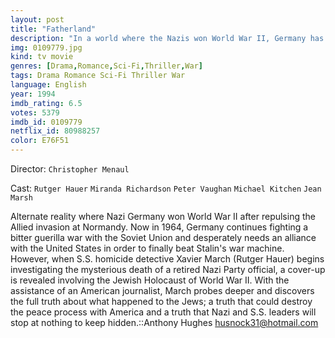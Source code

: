 ```yaml
---
layout: post
title: "Fatherland"
description: "In a world where the Nazis won World War II, Germany has corralled all European countries into a single state called Germania, and continues fighting against the Soviet Union. It is now 1964 and Germany's war crimes against the Jews have so far been kept a secret. Germany believes that an alliance with the United States would finally beat the Soviet war machine. As his 75th birthday approaches, Adolf Hitler (Rudolph Fleischer) wants to talk peace with President Jo.."
img: 0109779.jpg
kind: tv movie
genres: [Drama,Romance,Sci-Fi,Thriller,War]
tags: Drama Romance Sci-Fi Thriller War 
language: English
year: 1994
imdb_rating: 6.5
votes: 5379
imdb_id: 0109779
netflix_id: 80988257
color: E76F51
---
```

Director: `Christopher Menaul`  

Cast: `Rutger Hauer` `Miranda Richardson` `Peter Vaughan` `Michael Kitchen` `Jean Marsh` 

Alternate reality where Nazi Germany won World War II after repulsing the Allied invasion at Normandy. Now in 1964, Germany continues fighting a bitter guerilla war with the Soviet Union and desperately needs an alliance with the United States in order to finally beat Stalin's war machine. However, when S.S. homicide detective Xavier March (Rutger Hauer) begins investigating the mysterious death of a retired Nazi Party official, a cover-up is revealed involving the Jewish Holocaust of World War II. With the assistance of an American journalist, March probes deeper and discovers the full truth about what happened to the Jews; a truth that could destroy the peace process with America and a truth that Nazi and S.S. leaders will stop at nothing to keep hidden.::Anthony Hughes <husnock31@hotmail.com>